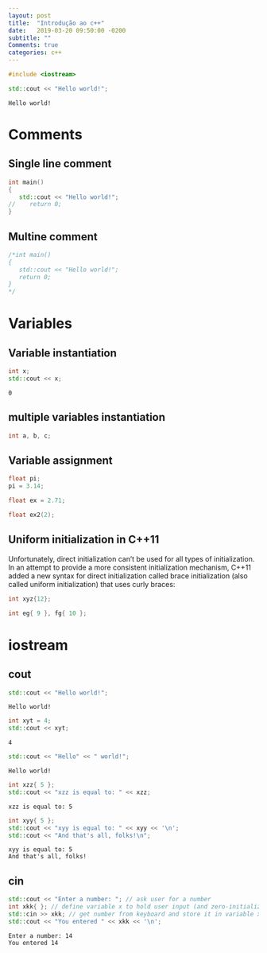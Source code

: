 ```yaml
---
layout: post
title:  "Introdução ao c++"
date:	2019-03-20 09:50:00 -0200
subtitle: ""
Comments: true
categories: c++
---
```


<style>
    .highlight{
        padding-left: 15px;
        padding: 5px;
        margin-buttom: 0px;
    }
</style>


```c++
#include <iostream>
```


```c++
std::cout << "Hello world!";
```

    Hello world!

# Comments

## Single line comment


```c++
int main()
{
   std::cout << "Hello world!";
//    return 0;
}
```

## Multine comment


```c++
/*int main()
{
   std::cout << "Hello world!";
   return 0;
}
*/
```

# Variables

## Variable instantiation


```c++
int x;
std::cout << x;
```

    0

## multiple variables instantiation


```c++
int a, b, c;
```

## Variable assignment


```c++
float pi;
pi = 3.14;
```


```c++
float ex = 2.71;
```


```c++
float ex2(2);
```

## Uniform initialization in C++11

Unfortunately, direct initialization can’t be used for all types of initialization. In an attempt to provide a more consistent initialization mechanism, C++11 added a new syntax for direct initialization called brace initialization (also called uniform initialization) that uses curly braces:


```c++
int xyz{12};
```


```c++
int eg{ 9 }, fg{ 10 };
```

# iostream

## cout


```c++
std::cout << "Hello world!";
```

    Hello world!


```c++
int xyt = 4;
std::cout << xyt;
```

    4


```c++
std::cout << "Hello" << " world!";
```

    Hello world!


```c++
int xzz{ 5 };
std::cout << "xzz is equal to: " << xzz;
```

    xzz is equal to: 5


```c++
int xyy{ 5 };
std::cout << "xyy is equal to: " << xyy << '\n';
std::cout << "And that's all, folks!\n";
```

    xyy is equal to: 5
    And that's all, folks!


## cin


```c++
std::cout << "Enter a number: "; // ask user for a number
int xkk{ }; // define variable x to hold user input (and zero-initialize it)
std::cin >> xkk; // get number from keyboard and store it in variable x
std::cout << "You entered " << xkk << '\n';
```

    Enter a number: 14
    You entered 14



```c++

```
